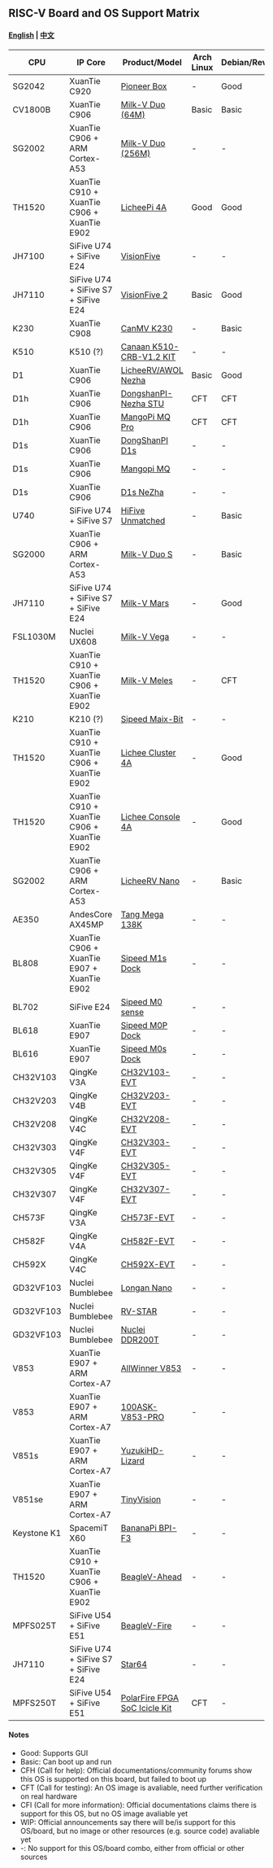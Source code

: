 ## RISC-V Board and OS Support Matrix 

#### [English](./README.md) | [中文](./README_zh.md)

| CPU         | IP Core                                    | Product/Model                           | Arch Linux | Debian/RevyOS | Fedora | FreeBSD | Gentoo | openAnolis | OpenBSD | openCloudOS | openEuler | openKylin | openSUSE | Ubuntu | Tina-Linux | Android 13 | Armbian | BuildRoot | OpenHarmony | FreeRTOS | RT-Thread | Zephyr | OpenWRT | ThreadX | NuttX | Melis | Bianbu | Deepin |
|-------------|--------------------------------------------|-----------------------------------------|------------|---------------|--------|---------|--------|------------|---------|-------------|-----------|-----------|----------|--------|------------|------------|---------|-----------|-------------|----------|-----------|--------|---------|---------|-------|-------|--------|--------|
| SG2042      | XuanTie C920                               | [Pioneer Box][Pioneer]                  | -          | Good          | Good   | -       | -      | -          | -       | WIP         | Good      | Good      | -        | -      | -          | -          | -       | -         | WIP         | -        | -         | -      | -       | -       | -     | -     | -      | Basic  |
| CV1800B     | XuanTie C906                               | [Milk-V Duo (64M)][Duo]                 | Basic      | Basic         | -      | -       | -      | -          | -       | -           | Basic     | -         | -        | -      | -          | -          | -       | Basic     | -           | Basic    | Basic     | Basic  | WIP     | Basic   | -     | -     | -      | -      |
| SG2002      | XuanTie C906 + ARM Cortex-A53              | [Milk-V Duo (256M)][Duo256m]            | -          | -             | -      | -       | -      | -          | -       | -           | -         | -         | -        | -      | -          | -          | -       | Basic     | -           | Basic    | Basic     | Basic  | -       | -       | -     | -     | -      | -      |
| TH1520      | XuanTie C910 + XuanTie C906 + XuanTie E902 | [LicheePi 4A][LPi4A]                    | Good       | Good          | Good   | -       | -      | -          | -       | -           | Good      | Good      | -        | WIP    | -          | -          | Good    | -         | WIP         | -        | -         | -      | Basic   | -       | -     | -     | -      | Good   |
| JH7100      | SiFive U74 + SiFive E24                    | [VisionFive][VF1]                       | -          | -             | Good   | -       | -      | -          | Basic   | -           | Good      | Good      | Basic    | Basic  | -          | -          | Basic   | Basic     | -           | -        | -         | -      | Basic   | -       | -     | -     | -      | Basic  |
| JH7110      | SiFive U74 + SiFive S7 + SiFive E24        | [VisionFive 2][VF2]                     | Basic      | Good          | -      | WIP     | Basic  | -          | Basic   | -           | Good      | Good      | Basic    | Basic  | -          | WIP        | Good    | Basic     | WIP         | -        | Basic     | CFH    | Basic   | -       | Basic | -     | -      | Basic  |
| K230        | XuanTie C908                               | [CanMV K230][K230]                      | -          | Basic         | Basic  | -       | -      | -          | -       | -           | -         | -         | -        | Basic  | -          | -          | -       | -         | -           | -        | Basic     | -      | -       | -       | Basic | -     | -      | -      |
| K510        | K510 (?)                                   | [Canaan K510-CRB-V1.2 KIT][K510]        | -          | -             | -      | -       | -      | -          | -       | -           | -         | -         | -        | -      | -          | -          | -       | Basic     | -           | -        | -         | -      | -       | -       | -     | -     | -      | -      |
| D1          | XuanTie C906                               | [LicheeRV/AWOL Nezha][C906]             | Basic      | Good          | Good   | WIP     | -      | -          | -       | -           | Good      | -         | Basic    | Basic  | Basic      | -          | -       | -         | -           | -        | -         | -      | Basic   | -       | -     | -     | -      | -      |
| D1h         | XuanTie C906                               | [DongshanPI-Nezha STU][DongshanPI-STU]  | CFT        | CFT           | -      | -       | -      | -          | -       | -           | -         | -         | -        | -      | CFT        | -          | -       | CFT       | -           | -        | CFT       | -      | CFT     | -       | -     | -     | -      | -      |
| D1h         | XuanTie C906                               | [MangoPi MQ Pro][mangopi_mq_pro]        | CFT        | CFT           | CFT    | CFT     | -      | -          | -       | -           | -         | -         | CFT      | CFT    | CFT        | -          | CFT     | -         | -           | -        | CFT       | -      | CFT     | -       | -     | -     | -      | -      |
| D1s         | XuanTie C906                               | [DongShanPI D1s][DongShanPI-D1s]        | -          | -             | -      | -       | -      | -          | -       | -           | -         | -         | -        | -      | CFT        | -          | -       | -         | -           | -        | -         | -      | CFT     | -       | -     | -     | -      | -      |
| D1s         | XuanTie C906                               | [Mangopi MQ][mangopi_mq]                | -          | -             | -      | -       | -      | -          | -       | -           | -         | -         | -        | -      | CFT        | -          | -       | -         | -           | -        | -         | -      | CFT     | -       | -     | -     | -      | -      |
| D1s         | XuanTie C906                               | [D1s NeZha][NeZha-D1s]                  | -          | -             | -      | -       | -      | -          | -       | -           | -         | -         | -        | -      | CFT        | -          | -       | -         | -           | -        | -         | -      | CFT     | -       | -     | -     | -      | -      |
| U740        | SiFive U74 + SiFive S7                     | [HiFive Unmatched][Unmatched]           | -          | Basic         | Good   | Basic   | -      | -          | Basic   | -           | Good      | Good      | Basic    | Basic  | -          | -          | CFH     | -         | WIP         | -        | -         | Basic  | Basic   | -       | -     | -     | -      | -      |
| SG2000      | XuanTie C906 + ARM Cortex-A53              | [Milk-V Duo S][DuoS]                    | -          | Basic         | -      | -       | -      | -          | -       | -           | -         | -         | -        | -      | -          | -          | -       | Basic     | -           | Basic    | -         | Basic  | -       | -       | Basic | -     | -      | -      |
| JH7110      | SiFive U74 + SiFive S7 + SiFive E24        | [Milk-V Mars][Mars]                     | -          | Good          | -      | -       | -      | -          | -       | -           | -         | -         | -        | -      | -          | -          | -       | Basic     | -           | Basic    | -         | -      | -       | -       | -     | -     | -      | -      |
| FSL1030M    | Nuclei UX608                               | [Milk-V Vega][Vega]                     | -          | -             | -      | -       | -      | -          | -       | -           | -         | -         | -        | -      | -          | -          | -       | CFH       | -           | -        | -         | -      | -       | -       | -     | -     | -      | -      |
| TH1520      | XuanTie C910 + XuanTie C906 + XuanTie E902 | [Milk-V Meles][Meles]                   | -          | CFT           | -      | -       | -      | -          | -       | -           | -         | -         | -        | -      | -          | -          | -       | -         | -           | -        | -         | -      | -       | -       | -     | -     | -      | -      |
| K210        | K210 (?)                                   | [Sipeed Maix-Bit][MaixBit]              | -          | -             | -      | -       | -      | -          | -       | -           | -         | -         | -        | -      | -          | -          | -       | -         | -           | Basic    | Basic     | -      | -       | -       | Basic | -     | -      | -      |
| TH1520      | XuanTie C910 + XuanTie C906 + XuanTie E902 | [Lichee Cluster 4A][Cluster4A]          | -          | Good          | Good   | -       | -      | -          | -       | -           | Good      | Good      | -        | -      | -          | -          | Good    | -         | -           | -        | -         | -      | Basic   | -       | -     | -     | -      | -      |
| TH1520      | XuanTie C910 + XuanTie C906 + XuanTie E902 | [Lichee Console 4A][Console4A]          | -          | Good          | -      | -       | -      | -          | -       | -           | -         | -         | -        | -      | -          | -          | -       | -         | -           | -        | -         | -      | -       | -       | -     | -     | -      | -      |
| SG2002      | XuanTie C906 + ARM Cortex-A53              | [LicheeRV Nano][LicheeRVNano]           | -          | Basic         | -      | -       | -      | -          | -       | -           | -         | -         | -        | -      | -          | -          | -       | Basic     | -           | Basic    | -         | -      | -       | -       | -     | -     | -      | -      |
| AE350       | AndesCore AX45MP                           | [Tang Mega 138K][TangMega138K]          | -          | -             | -      | -       | -      | -          | -       | -           | -         | -         | -        | -      | -          | -          | -       | -         | -           | Basic    | Basic     | CFH    | -       | -       | -     | -     | -      | -      |
| BL808       | XuanTie C906 + XuanTie E907 + XuanTie E902 | [Sipeed M1s Dock][SipeedM1s]            | -          | -             | -      | -       | -      | -          | -       | -           | -         | -         | -        | -      | -          | -          | -       | Basic     | -           | Basic    | -         | -      | -       | -       | -     | -     | -      | -      |
| BL702       | SiFive E24                                 | [Sipeed M0 sense][M0sense]              | -          | -             | -      | -       | -      | -          | -       | -           | -         | -         | -        | -      | -          | -          | -       | -         | -           | Basic    | -         | -      | -       | -       | -     | -     | -      | -      |
| BL618       | XuanTie E907                               | [Sipeed M0P Dock][M0P]                  | -          | -             | -      | -       | -      | -          | -       | -           | -         | -         | -        | -      | -          | -          | -       | -         | -           | Basic    | -         | -      | -       | -       | -     | -     | -      | -      |
| BL616       | XuanTie E907                               | [Sipeed M0s Dock][M0s]                  | -          | -             | -      | -       | -      | -          | -       | -           | -         | -         | -        | -      | -          | -          | -       | -         | -           | Basic    | -         | -      | -       | -       | -     | -     | -      | -      |
| CH32V103    | QingKe V3A                                 | [CH32V103-EVT][CH32V103]                | -          | -             | -      | -       | -      | -          | -       | -           | -         | -         | -        | -      | -          | -          | -       | -         | -           | Basic    | Basic     | -      | -       | -       | -     | -     | -      | -      |
| CH32V203    | QingKe V4B                                 | [CH32V203-EVT][CH32V203]                | -          | -             | -      | -       | -      | -          | -       | -           | -         | -         | -        | -      | -          | -          | -       | -         | -           | Basic    | Basic     | -      | -       | -       | -     | -     | -      | -      |
| CH32V208    | QingKe V4C                                 | [CH32V208-EVT][CH32V208]                | -          | -             | -      | -       | -      | -          | -       | -           | -         | -         | -        | -      | -          | -          | -       | -         | -           | Basic    | Basic     | -      | -       | -       | -     | -     | -      | -      |
| CH32V303    | QingKe V4F                                 | [CH32V303-EVT][CH32V303]                | -          | -             | -      | -       | -      | -          | -       | -           | -         | -         | -        | -      | -          | -          | -       | -         | -           | Basic    | Basic     | -      | -       | -       | -     | -     | -      | -      |
| CH32V305    | QingKe V4F                                 | [CH32V305-EVT][CH32V305]                | -          | -             | -      | -       | -      | -          | -       | -           | -         | -         | -        | -      | -          | -          | -       | -         | -           | Basic    | Basic     | -      | -       | -       | -     | -     | -      | -      |
| CH32V307    | QingKe V4F                                 | [CH32V307-EVT][CH32V307]                | -          | -             | -      | -       | -      | -          | -       | -           | -         | -         | -        | -      | -          | -          | -       | -         | -           | Basic    | Basic     | -      | -       | -       | -     | -     | -      | -      |
| CH573F      | QingKe V3A                                 | [CH573F-EVT][CH573F]                    | -          | -             | -      | -       | -      | -          | -       | -           | -         | -         | -        | -      | -          | -          | -       | -         | -           | Basic    | Basic     | -      | -       | -       | -     | -     | -      | -      |
| CH582F      | QingKe V4A                                 | [CH582F-EVT][CH582F]                    | -          | -             | -      | -       | -      | -          | -       | -           | -         | -         | -        | -      | -          | -          | -       | -         | -           | Basic    | Basic     | -      | -       | -       | -     | -     | -      | -      |
| CH592X      | QingKe V4C                                 | [CH592X-EVT][CH592X]                    | -          | -             | -      | -       | -      | -          | -       | -           | -         | -         | -        | -      | -          | -          | -       | -         | -           | Basic    | Basic     | -      | -       | -       | -     | -     | -      | -      |
| GD32VF103   | Nuclei Bumblebee                           | [Longan Nano][Longan_Nano]              | -          | -             | -      | -       | -      | -          | -       | -           | -         | -         | -        | -      | -          | -          | -       | -         | -           | CFT      | CFT       | Basic  | -       | -       | -     | -     | -      | -      |
| GD32VF103   | Nuclei Bumblebee                           | [RV-STAR][RV_STAR]                      | -          | -             | -      | -       | -      | -          | -       | -           | -         | -         | -        | -      | -          | -          | -       | -         | -           | CFT      | CFT       | -      | -       | -       | -     | -     | -      | -      |
| GD32VF103   | Nuclei Bumblebee                           | [Nuclei DDR200T][DDR200T]               | -          | -             | -      | -       | -      | -          | -       | -           | -         | -         | -        | -      | -          | -          | -       | -         | -           | CFT      | CFT       | -      | -       | -       | -     | -     | -      | -      |
| V853        | XuanTie E907 + ARM Cortex-A7               | [AllWinner V853][V853]                  | -          | -             | -      | -       | -      | -          | -       | -           | -         | -         | -        | -      | -          | -          | -       | -         | -           | -        | -         | -      | -       | -       | -     | CFT   | -      | -      |
| V853        | XuanTie E907 + ARM Cortex-A7               | [100ASK-V853-PRO][V853]                 | -          | -             | -      | -       | -      | -          | -       | -           | -         | -         | -        | -      | -          | -          | -       | -         | -           | -        | -         | -      | -       | -       | -     | CFT   | -      | -      |
| V851s       | XuanTie E907 + ARM Cortex-A7               | [YuzukiHD-Lizard][YouMuPI]              | -          | -             | -      | -       | -      | -          | -       | -           | -         | -         | -        | -      | -          | -          | -       | -         | -           | -        | -         | -      | -       | -       | -     | CFT   | -      | -      |
| V851se      | XuanTie E907 + ARM Cortex-A7               | [TinyVision][TinyVision]                | -          | -             | -      | -       | -      | -          | -       | -           | -         | -         | -        | -      | -          | -          | -       | -         | -           | -        | -         | -      | -       | -       | -     | CFT   | -      | -      |
| Keystone K1 | SpacemiT X60                               | [BananaPi BPI-F3][BPI-F3]               | -          | -             | -      | -       | -      | -          | -       | -           | -         | -         | -        | -      | -          | -          | Good    | -         | -           | -        | -         | -      | -       | -       | -     | -     | Good   | -      |
| TH1520      | XuanTie C910 + XuanTie C906 + XuanTie E902 | [BeagleV-Ahead][BeagleV-Ahead]          | -          | -             | -      | -       | -      | -          | -       | -           | -         | -         | -        | CFT    | -          | -          | -       | -         | -           | -        | -         | -      | -       | -       | -     | -     | -      | -      |
| MPFS025T    | SiFive U54 + SiFive E51                    | [BeagleV-Fire][BeagleV-Fire]            | -          | -             | -      | -       | -      | -          | -       | -           | -         | -         | -        | CFT    | -          | -          | -       | -         | -           | -        | -         | -      | -       | -       | -     | -     | -      | -      |
| JH7110      | SiFive U74 + SiFive S7 + SiFive E24        | [Star64][STAR64]                        | -          | -             | -      | -       | -      | -          | -       | -           | -         | -         | -        | -      | -          | -          | CFT     | -         | -           | -        | -         | -      | -       | -       | CFT   | -     | -      | -      |
| MPFS250T    | SiFive U54 + SiFive E51                    | [PolarFire FPGA SoC Icicle Kit][Icicle] | CFT        | -             | -      | -       | -      | -          | CFT     | -           | -         | -         | -        | Basic  | -          | -          | -       | Basic     | -           | CFT      | -         | CFT    | -       | -       | CFT   | -     | -      | -      |

#### Notes

* Good: Supports GUI
* Basic: Can boot up and run
* CFH (Call for help): Official documentations/community forums show this OS is supported on this board, but failed to boot up
* CFT (Call for testing): An OS image is avaliable, need further verification on real hardware
* CFI (Call for more information):  Official documentations claims there is support for this OS, but no OS image avaliable yet
* WIP: Official announcements say there will be/is support for this OS/board, but no image or other resources (e.g. source code) avaliable yet
* -: No support for this OS/board combo, either from official or other sources

[Pioneer]: ./Pioneer/README.md
[Duo]: ./Duo/README.md
[Duo256m]: ./Duo256m/README.md
[LPi4A]: ./LicheePi4A/README.md
[VF1]: ./VisionFive/README.md
[VF2]: ./VisionFive2/README.md
[K230]: ./K230/README.md
[C906]: ./D1_LicheeRV/README.md
[Unmatched]: ./Unmatched/README.md
[DuoS]: ./Duo_S/README.md
[Mars]: ./Mars/README.md
[Vega]: ./Vega/README.md
[Meles]: ./Meles/README.md
[MaixBit]: ./Maix-I_K210/README.md
[Cluster4A]: ./LicheeCluster4A/README.md
[Console4A]: ./LicheeConsole4A/README.md
[LicheeRVNano]: ./LicheeRV_Nano/README.md
[TangMega138K]: ./Tang_Mega_138K/README.md
[K510]: ./K510/README.md
[SipeedM1s]: ./M1s/README.md
[M0sense]: ./M0sense/README.md
[M0P]: ./M0P_Dock/README.md
[M0s]: ./M0s/README.md
[CH32V103]: ./CH32V103/README.md
[CH32V203]: ./CH32V203/README.md
[CH32V208]: ./CH32V208/README.md
[CH32V303]: ./CH32V303/README.md
[CH32V305]: ./CH32V305/README.md
[CH32V307]: ./CH32V307/README.md
[CH582F]: ./CH582F/README.md
[CH592X]: ./CH592X/README.md
[Longan_Nano]: ./Longan_Nano/README.md
[RV_STAR]: ./RV_STAR/README.md
[DDR200T]: ./DDR200T/README.md
[V853]: ./V853/README.md
[100ASK]: ./100ASK/README.md
[YouMuPI]: ./YouMuPI/README.md
[TinyVision]: ./TinyVision/README.md
[CH573F]: ./CH573F/README.md
[DongshanPI-STU]: ./DongshanPI-STU/README.md
[mangopi_mq_pro]: ./mangopi_mq_pro/README.md
[DongShanPI-D1s]: ./DongShanPI-D1s/README.md
[mangopi_mq]: ./mangopi_mq/README.md
[NeZha-D1s]: ./NeZha-D1s/README.md
[BPI-F3]: ./BPI-F3/README.md
[BeagleV-Ahead]: ./BeagleV-Ahead/README.md
[BeagleV-Fire]: ./BeagleV-Fire/README.md
[STAR64]: ./STAR64/README.md
[Icicle]: ./Icicle/README.md

